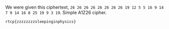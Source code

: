 We were given this ciphertext, `26 26 26 26 26 26 26 26 19 12 5 5 16 9 14 7 9 14 16 8 25 19 9 3 19`. Simple A1Z26 cipher.

```
rtcp{zzzzzzzzsleepinginphysics}
```
